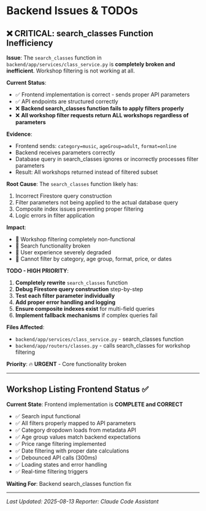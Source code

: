 # Backend Issues & TODOs

## ❌ CRITICAL: search_classes Function Inefficiency

**Issue**: The `search_classes` function in `backend/app/services/class_service.py` is **completely broken and inefficient**. Workshop filtering is not working at all.

**Current Status**: 
- ✅ Frontend implementation is correct - sends proper API parameters
- ✅ API endpoints are structured correctly 
- ❌ **Backend search_classes function fails to apply filters properly**
- ❌ **All workshop filter requests return ALL workshops regardless of parameters**

**Evidence**:
- Frontend sends: `category=music`, `ageGroup=adult`, `format=online`
- Backend receives parameters correctly
- Database query in search_classes ignores or incorrectly processes filter parameters
- Result: All workshops returned instead of filtered subset

**Root Cause**: 
The `search_classes` function likely has:
1. Incorrect Firestore query construction
2. Filter parameters not being applied to the actual database query
3. Composite index issues preventing proper filtering
4. Logic errors in filter application

**Impact**:
- 🚫 Workshop filtering completely non-functional
- 🚫 Search functionality broken
- 🚫 User experience severely degraded
- 🚫 Cannot filter by category, age group, format, price, or dates

**TODO - HIGH PRIORITY**:
1. **Completely rewrite** `search_classes` function
2. **Debug Firestore query construction** step-by-step
3. **Test each filter parameter individually** 
4. **Add proper error handling and logging**
5. **Ensure composite indexes exist** for multi-field queries
6. **Implement fallback mechanisms** if complex queries fail

**Files Affected**:
- `backend/app/services/class_service.py` - search_classes function
- `backend/app/routers/classes.py` - calls search_classes for workshop filtering

**Priority**: 🔥 **URGENT** - Core functionality broken

---

## Workshop Listing Frontend Status ✅ 

**Current State**: Frontend implementation is **COMPLETE and CORRECT**
- ✅ Search input functional
- ✅ All filters properly mapped to API parameters  
- ✅ Category dropdown loads from metadata API
- ✅ Age group values match backend expectations
- ✅ Price range filtering implemented
- ✅ Date filtering with proper date calculations
- ✅ Debounced API calls (300ms)
- ✅ Loading states and error handling
- ✅ Real-time filtering triggers

**Waiting For**: Backend search_classes function fix

---

*Last Updated: 2025-08-13*
*Reporter: Claude Code Assistant*